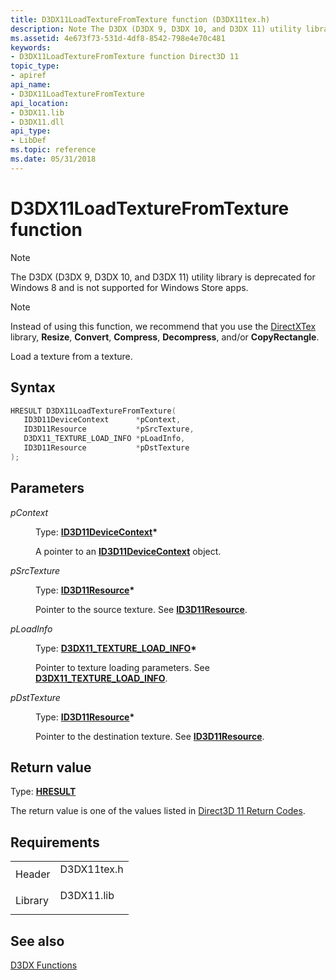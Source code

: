 ```yaml
---
title: D3DX11LoadTextureFromTexture function (D3DX11tex.h)
description: Note The D3DX (D3DX 9, D3DX 10, and D3DX 11) utility library is deprecated for Windows 8 and is not supported for Windows Store apps. Note Instead of using this function, we recommend that you use the DirectXTex library, Resize, Convert, Compress, Decompress, and/or CopyRectangle. Load a texture from a texture.
ms.assetid: 4e673f73-531d-4df8-8542-798e4e70c481
keywords:
- D3DX11LoadTextureFromTexture function Direct3D 11
topic_type:
- apiref
api_name:
- D3DX11LoadTextureFromTexture
api_location:
- D3DX11.lib
- D3DX11.dll
api_type:
- LibDef
ms.topic: reference
ms.date: 05/31/2018
---
```


# D3DX11LoadTextureFromTexture function

> [!Note]  
> The D3DX (D3DX 9, D3DX 10, and D3DX 11) utility library is deprecated for Windows 8 and is not supported for Windows Store apps.

 

> [!Note]  
> Instead of using this function, we recommend that you use the [DirectXTex](https://go.microsoft.com/fwlink/p/?linkid=248926) library, **Resize**, **Convert**, **Compress**, **Decompress**, and/or **CopyRectangle**.

 

Load a texture from a texture.

## Syntax


```C++
HRESULT D3DX11LoadTextureFromTexture(
   ID3D11DeviceContext      *pContext,
   ID3D11Resource           *pSrcTexture,
   D3DX11_TEXTURE_LOAD_INFO *pLoadInfo,
   ID3D11Resource           *pDstTexture
);
```



## Parameters

<dl> <dt>

*pContext* 
</dt> <dd>

Type: **[**ID3D11DeviceContext**](/windows/desktop/api/D3D11/nn-d3d11-id3d11devicecontext)\***

A pointer to an [**ID3D11DeviceContext**](/windows/desktop/api/D3D11/nn-d3d11-id3d11devicecontext) object.

</dd> <dt>

*pSrcTexture* 
</dt> <dd>

Type: **[**ID3D11Resource**](/windows/desktop/api/D3D11/nn-d3d11-id3d11resource)\***

Pointer to the source texture. See [**ID3D11Resource**](/windows/desktop/api/D3D11/nn-d3d11-id3d11resource).

</dd> <dt>

*pLoadInfo* 
</dt> <dd>

Type: **[**D3DX11\_TEXTURE\_LOAD\_INFO**](d3dx11-texture-load-info.md)\***

Pointer to texture loading parameters. See [**D3DX11\_TEXTURE\_LOAD\_INFO**](d3dx11-texture-load-info.md).

</dd> <dt>

*pDstTexture* 
</dt> <dd>

Type: **[**ID3D11Resource**](/windows/desktop/api/D3D11/nn-d3d11-id3d11resource)\***

Pointer to the destination texture. See [**ID3D11Resource**](/windows/desktop/api/D3D11/nn-d3d11-id3d11resource).

</dd> </dl>

## Return value

Type: **[**HRESULT**](https://msdn.microsoft.com/library/Bb401631(v=MSDN.10).aspx)**

The return value is one of the values listed in [Direct3D 11 Return Codes](d3d11-graphics-reference-returnvalues.md).

## Requirements



|                    |                                                                                        |
|--------------------|----------------------------------------------------------------------------------------|
| Header<br/>  | <dl> <dt>D3DX11tex.h</dt> </dl> |
| Library<br/> | <dl> <dt>D3DX11.lib</dt> </dl>  |



## See also

<dl> <dt>

[D3DX Functions](d3d11-graphics-reference-d3dx11-functions.md)
</dt> </dl>

 

 





